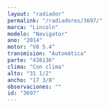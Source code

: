 ```yaml
---
layout: "radiador"
permalink: "/radiadores/3697/"
marca: "Lincoln"
modelo: "Navigator"
ano: "2014"
motor: "V8 5.4"
transmision: "Automática"
parte: "438136"
clima: "Con clima"
alto: "31 1/2"
ancho: "17 3/8"
observaciones: ""
id: "3697"
---
```


